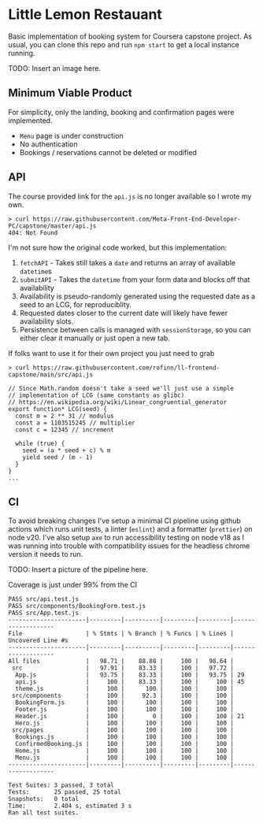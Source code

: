 # Little Lemon Restauant

Basic implementation of booking system for Coursera capstone project.
As usual, you can clone this repo and run `npm start` to get a local instance running.

TODO: Insert an image here.

## Minimum Viable Product

For simplicity, only the landing, booking and confirmation pages were implemented.

- `Menu` page is under construction
- No authentication
- Bookings / reservations cannot be deleted or modified

## API

The course provided link for the `api.js` is no longer available so I wrote my own.

```
> curl https://raw.githubusercontent.com/Meta-Front-End-Developer-PC/capstone/master/api.js
404: Not Found
```
I'm not sure how the original code worked, but this implementation:

1. `fetchAPI` - Takes still takes a `date` and returns an array of available `datetime`s
2. `submitAPI` - Takes the `datetime` from your form data and blocks off that availability
3. Availability is pseudo-randomly generated using the requested date as a seed to an LCG, for reproduciblity.
4. Requested dates closer to the current date will likely have fewer availability slots.
5. Persistence between calls is managed with `sessionStorage`, so you can either clear it
  manually or just open a new tab.


If folks want to use it for their own project you just need to grab
```
> curl https://raw.githubusercontent.com/rofinn/ll-frontend-capstone/main/src/api.js

// Since Math.random doesn't take a seed we'll just use a simple
// implementation of LCG (same constants as glibc)
// https://en.wikipedia.org/wiki/Linear_congruential_generator
export function* LCG(seed) {
  const m = 2 ** 31 // modulus
  const a = 1103515245 // multiplier
  const c = 12345 // increment

  while (true) {
    seed = (a * seed + c) % m
    yield seed / (m - 1)
  }
}
...
```

## CI

To avoid breaking changes I've setup a minimal CI pipeline using github actions which runs
unit tests, a linter (`eslint`) and a formatter (`prettier`) on node v20.
I've also setup `axe` to run accessibility testing on node v18 as I was running into trouble
with compatibility issues for the headless chrome version it needs to run.

TODO: Insert a picture of the pipeline here.

Coverage is just under 99% from the CI

```
PASS src/api.test.js
PASS src/components/BookingForm.test.js
PASS src/App.test.js
----------------------|---------|----------|---------|---------|-------------------
File                  | % Stmts | % Branch | % Funcs | % Lines | Uncovered Line #s
----------------------|---------|----------|---------|---------|-------------------
All files             |   98.71 |    88.88 |     100 |   98.64 |
 src                  |   97.91 |    83.33 |     100 |   97.72 |
  App.js              |   93.75 |    83.33 |     100 |   93.75 | 29
  api.js              |     100 |    83.33 |     100 |     100 | 45
  theme.js            |     100 |      100 |     100 |     100 |
 src/components       |     100 |     92.3 |     100 |     100 |
  BookingForm.js      |     100 |      100 |     100 |     100 |
  Footer.js           |     100 |      100 |     100 |     100 |
  Header.js           |     100 |        0 |     100 |     100 | 21
  Hero.js             |     100 |      100 |     100 |     100 |
 src/pages            |     100 |      100 |     100 |     100 |
  Bookings.js         |     100 |      100 |     100 |     100 |
  ConfirmedBooking.js |     100 |      100 |     100 |     100 |
  Home.js             |     100 |      100 |     100 |     100 |
  Menu.js             |     100 |      100 |     100 |     100 |
----------------------|---------|----------|---------|---------|-------------------

Test Suites: 3 passed, 3 total
Tests:       25 passed, 25 total
Snapshots:   0 total
Time:        2.404 s, estimated 3 s
Ran all test suites.
```

